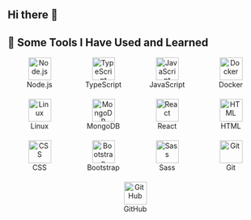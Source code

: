 ## Hi there 👋

<!--
**amirkalantar96/amirkalantar96** is a ✨ _special_ ✨ repository because its `README.md` (this file) appears on your GitHub profile.

Here are some ideas to get you started:

- 🔭 I’m currently working on ...
- 🌱 I’m currently learning ...
- 👯 I’m looking to collaborate on ...
- 🤔 I’m looking for help with ...
- 💬 Ask me about ...
- 📫 How to reach me: ...
- 😄 Pronouns: ...
- ⚡ Fun fact: ...
-->

<h2>🚀 Some Tools I Have Used and Learned</h2>
<div style="display: flex; flex-wrap: wrap; max-width: 600px;">
  <div style="flex: 1 0 25%; text-align: center; margin-bottom: 20px;">
    <img src="https://fake-url.com/nodejs.svg" alt="Node.js" width="45" height="45" />
    <div>Node.js</div>
  </div>
  <div style="flex: 1 0 25%; text-align: center; margin-bottom: 20px;">
    <img src="https://www.flaticon.com/free-icon/typescript_5968381?term=programming&page=1&position=53&origin=tag&related_id=5968381" alt="TypeScript" width="45" height="45" />
    <div>TypeScript</div>
  </div>
  <div style="flex: 1 0 25%; text-align: center; margin-bottom: 20px;">
    <img src="https://fake-url.com/javascript.svg" alt="JavaScript" width="45" height="45" />
    <div>JavaScript</div>
  </div>
  <div style="flex: 1 0 25%; text-align: center; margin-bottom: 20px;">
    <img src="https://fake-url.com/docker.svg" alt="Docker" width="45" height="45" />
    <div>Docker</div>
  </div>

  <div style="flex: 1 0 25%; text-align: center; margin-bottom: 20px;">
    <img src="https://fake-url.com/linux.svg" alt="Linux" width="45" height="45" />
    <div>Linux</div>
  </div>
  <div style="flex: 1 0 25%; text-align: center; margin-bottom: 20px;">
    <img src="https://fake-url.com/mongodb.svg" alt="MongoDB" width="45" height="45" />
    <div>MongoDB</div>
  </div>
  <div style="flex: 1 0 25%; text-align: center; margin-bottom: 20px;">
    <img src="https://fake-url.com/react.svg" alt="React" width="45" height="45" />
    <div>React</div>
  </div>
  <div style="flex: 1 0 25%; text-align: center; margin-bottom: 20px;">
    <img src="https://fake-url.com/html.svg" alt="HTML" width="45" height="45" />
    <div>HTML</div>
  </div>

  <div style="flex: 1 0 25%; text-align: center; margin-bottom: 20px;">
    <img src="https://fake-url.com/css.svg" alt="CSS" width="45" height="45" />
    <div>CSS</div>
  </div>
  <div style="flex: 1 0 25%; text-align: center; margin-bottom: 20px;">
    <img src="https://fake-url.com/bootstrap.svg" alt="Bootstrap" width="45" height="45" />
    <div>Bootstrap</div>
  </div>
  <div style="flex: 1 0 25%; text-align: center; margin-bottom: 20px;">
    <img src="https://fake-url.com/sass.svg" alt="Sass" width="45" height="45" />
    <div>Sass</div>
  </div>
  <div style="flex: 1 0 25%; text-align: center; margin-bottom: 20px;">
    <img src="https://fake-url.com/git.svg" alt="Git" width="45" height="45" />
    <div>Git</div>
  </div>

  <div style="flex: 1 0 25%; text-align: center; margin-bottom: 20px;">
    <img src="https://fake-url.com/github.svg" alt="GitHub" width="45" height="45" />
    <div>GitHub</div>
  </div>
</div>
